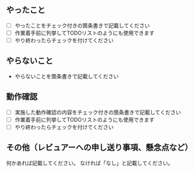 ## やったこと

- [ ] やったことをチェック付きの箇条書きで記載してください
- [ ] 作業着手前に列挙してTODOリストのようにも使用できます
- [ ] やり終わったらチェックを付けてください

## やらないこと

- やらないことを箇条書きで記載してください

## 動作確認

- [ ] 実施した動作確認の内容をチェック付きの箇条書きで記載してください
- [ ] 作業着手前に列挙してTODOリストのようにも使用できます
- [ ] やり終わったらチェックを付けてください

## その他（レビュアーへの申し送り事項、懸念点など）

何かあれば記載してください。
なければ「なし」と記載してください。

